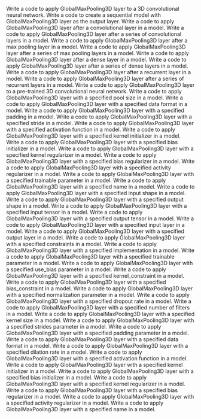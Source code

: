 Write a code to apply GlobalMaxPooling3D layer to a 3D convolutional neural network.
Write a code to create a sequential model with GlobalMaxPooling3D layer as the output layer.
Write a code to apply GlobalMaxPooling3D layer after a convolutional layer in a model.
Write a code to apply GlobalMaxPooling3D layer after a series of convolutional layers in a model.
Write a code to apply GlobalMaxPooling3D layer after a max pooling layer in a model.
Write a code to apply GlobalMaxPooling3D layer after a series of max pooling layers in a model.
Write a code to apply GlobalMaxPooling3D layer after a dense layer in a model.
Write a code to apply GlobalMaxPooling3D layer after a series of dense layers in a model.
Write a code to apply GlobalMaxPooling3D layer after a recurrent layer in a model.
Write a code to apply GlobalMaxPooling3D layer after a series of recurrent layers in a model.
Write a code to apply GlobalMaxPooling3D layer to a pre-trained 3D convolutional neural network.
Write a code to apply GlobalMaxPooling3D layer with a specified pool size in a model.
Write a code to apply GlobalMaxPooling3D layer with a specified data format in a model.
Write a code to apply GlobalMaxPooling3D layer with a specified padding in a model.
Write a code to apply GlobalMaxPooling3D layer with a specified stride in a model.
Write a code to apply GlobalMaxPooling3D layer with a specified activation function in a model.
Write a code to apply GlobalMaxPooling3D layer with a specified kernel initializer in a model.
Write a code to apply GlobalMaxPooling3D layer with a specified bias initializer in a model.
Write a code to apply GlobalMaxPooling3D layer with a specified kernel regularizer in a model.
Write a code to apply GlobalMaxPooling3D layer with a specified bias regularizer in a model.
Write a code to apply GlobalMaxPooling3D layer with a specified activity regularizer in a model.
Write a code to apply GlobalMaxPooling3D layer with a specified trainable parameter in a model.
Write a code to apply GlobalMaxPooling3D layer with a specified name in a model.
Write a code to apply GlobalMaxPooling3D layer with a specified input shape in a model.
Write a code to apply GlobalMaxPooling3D layer with a specified output shape in a model.
Write a code to apply GlobalMaxPooling3D layer with a specified input tensor in a model.
Write a code to apply GlobalMaxPooling3D layer with a specified output tensor in a model.
Write a code to apply GlobalMaxPooling3D layer with a specified input layer in a model.
Write a code to apply GlobalMaxPooling3D layer with a specified output layer in a model.
Write a code to apply GlobalMaxPooling3D layer with a specified constraints in a model.
Write a code to apply GlobalMaxPooling3D layer with a specified implementation in a model.
Write a code to apply GlobalMaxPooling3D layer with a specified trainable parameter in a model.
Write a code to apply GlobalMaxPooling3D layer with a specified use_bias parameter in a model.
Write a code to apply GlobalMaxPooling3D layer with a specified kernel_constraint in a model.
Write a code to apply GlobalMaxPooling3D layer with a specified bias_constraint in a model.
Write a code to apply GlobalMaxPooling3D layer with a specified normalization parameter in a model.
Write a code to apply GlobalMaxPooling3D layer with a specified dropout rate in a model.
Write a code to apply GlobalMaxPooling3D layer with a specified number of filters in a model.
Write a code to apply GlobalMaxPooling3D layer with a specified kernel size in a model.
Write a code to apply GlobalMaxPooling3D layer with a specified strides parameter in a model.
Write a code to apply GlobalMaxPooling3D layer with a specified padding parameter in a model.
Write a code to apply GlobalMaxPooling3D layer with a specified data format in a model.
Write a code to apply GlobalMaxPooling3D layer with a specified dilation rate in a model.
Write a code to apply GlobalMaxPooling3D layer with a specified activation function in a model.
Write a code to apply GlobalMaxPooling3D layer with a specified kernel initializer in a model.
Write a code to apply GlobalMaxPooling3D layer with a specified bias initializer in a model.
Write a code to apply GlobalMaxPooling3D layer with a specified kernel regularizer in a model.
Write a code to apply GlobalMaxPooling3D layer with a specified bias regularizer in a model.
Write a code to apply GlobalMaxPooling3D layer with a specified activity regularizer in a model.
Write a code to apply GlobalMaxPooling3D layer with a specified name in a model.